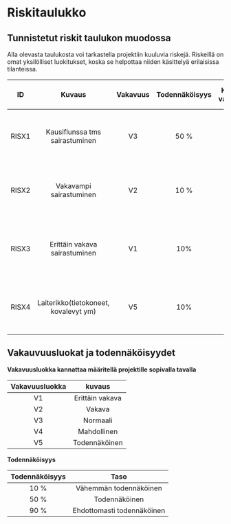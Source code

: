 # Riskitaulukko


## Tunnistetut riskit taulukon muodossa

Alla olevasta taulukosta voi tarkastella projektiin kuuluvia riskejä. Riskeillä on omat yksilölliset luokitukset, koska se helpottaa niiden käsittelyä erilaisissa tilanteissa.

| ID |	Kuvaus | Vakavuus | Todennäköisyys | Kuka vastaa | Mitä toimintaan riskin ilmentyessä? | 
|:--:|:--:|:--:|:--:|:--:|:--:|
| RISX1 | Kausiflunssa tms sairastuminen |  V3 | 50 % | ? | Ilmoita tiimin kelle tahansa jäsenelle asiasta, mieluiten Tarulle. Muista ilmoittaa myös opettajalle. |
| RISX2 | Vakavampi sairastuminen | V2 | 10 %  | ? | Ilmoita tiimin kelle tahansa jäsenelle asiasta, mieluiten Tarulle. Muista ilmoittaa myös opettajalle. |
| RISX3 | Erittäin vakava sairastuminen | V1 | 10% | ? | Tilanteesta ei oikein voida ennmalta sopia. Läheiset ilmoittavat ehkä opettajalle ja opettaja meille. |
| RISX4 | Laiterikko(tietokoneet, kovalevyt ym) | V5 | 10% | ? | Pidetään varmuuskopiointi kunnossa ja dokumentointi ym laiterikkojen ulkopuolella |


## Vakauvuusluokat ja todennäköisyydet

**Vakavuusluokka kannattaa määritellä projektille sopivalla tavalla**

| Vakavuusluokka | kuvaus |
|:----:|:----:|
| V1 | Erittäin vakava |
| V2 | Vakava |
| V3 | Normaali  |
| V4 | Mahdollinen |
| V5 | Todennäköinen |

**Todennäköisyys**

| Todennäköisyys | Taso | 
|:-:|:-:|
| 10 % | Vähemmän todennäköinen |
| 50 % | Todennäköinen |
| 90 % | Ehdottomasti todennäköinen |


